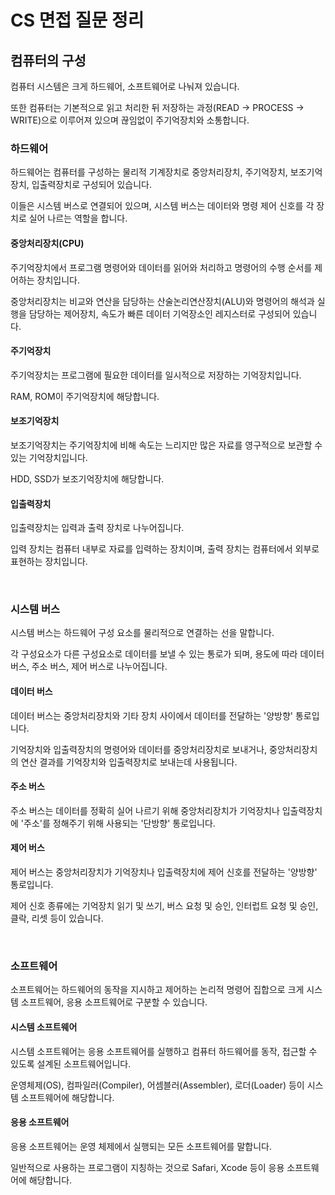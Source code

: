 # CS 면접 질문 정리

## 컴퓨터의 구성

컴퓨터 시스템은 크게 하드웨어, 소프트웨어로 나눠져 있습니다.

또한 컴퓨터는 기본적으로 읽고 처리한 뒤 저장하는 과정(READ → PROCESS → WRITE)으로 이루어져 있으며 끊임없이 주기억장치와 소통합니다.

### 하드웨어

하드웨어는 컴퓨터를 구성하는 물리적 기계장치로 중앙처리장치, 주기억장치, 보조기억장치, 입출력장치로 구성되어 있습니다.

이들은 시스템 버스로 연결되어 있으며, 시스템 버스는 데이터와 명령 제어 신호를 각 장치로 실어 나르는 역할을 합니다.

#### 중앙처리장치(CPU)

주기억장치에서 프로그램 명령어와 데이터를 읽어와 처리하고 명령어의 수행 순서를 제어하는 장치입니다.

중앙처리장치는 비교와 연산을 담당하는 산술논리연산장치(ALU)와 명령어의 해석과 실행을 담당하는 제어장치, 속도가 빠른 데이터 기억장소인 레지스터로 구성되어 있습니다.

#### 주기억장치

주기억장치는 프로그램에 필요한 데이터를 일시적으로 저장하는 기억장치입니다.

RAM, ROM이 주기억장치에 해당합니다.

#### 보조기억장치

보조기억장치는 주기억장치에 비해 속도는 느리지만 많은 자료를 영구적으로 보관할 수 있는 기억장치입니다.

HDD, SSD가 보조기억장치에 해당합니다.

#### 입출력장치

입출력장치는 입력과 출력 장치로 나누어집니다.

입력 장치는 컴퓨터 내부로 자료를 입력하는 장치이며, 출력 장치는 컴퓨터에서 외부로 표현하는 장치입니다.

<br>

### 시스템 버스

시스템 버스는 하드웨어 구성 요소를 물리적으로 연결하는 선을 말합니다.

각 구성요소가 다른 구성요소로 데이터를 보낼 수 있는 통로가 되며, 용도에 따라 데이터 버스, 주소 버스, 제어 버스로 나누어집니다.

#### 데이터 버스

데이터 버스는 중앙처리장치와 기타 장치 사이에서 데이터를 전달하는 '양방향' 통로입니다.

기억장치와 입출력장치의 명령어와 데이터를 중앙처리장치로 보내거나, 중앙처리장치의 연산 결과를 기억장치와 입출력장치로 보내는데 사용됩니다.

#### 주소 버스

주소 버스는 데이터를 정확히 실어 나르기 위해 중앙처리장치가 기억장치나 입출력장치에 '주소'를 정해주기 위해 사용되는 '단방향' 통로입니다.

#### 제어 버스

제어 버스는 중앙처리장치가 기억장치나 입출력장치에 제어 신호를 전달하는 '양방향' 통로입니다.

제어 신호 종류에는 기억장치 읽기 및 쓰기, 버스 요청 및 승인, 인터럽트 요청 및 승인, 클락, 리셋 등이 있습니다.

<br>

### 소프트웨어

소프트웨어는 하드웨어의 동작을 지시하고 제어하는 논리적 명령어 집합으로 크게 시스템 소프트웨어, 응용 소프트웨어로 구분할 수 있습니다.
 
#### 시스템 소프트웨어

시스템 소프트웨어는 응용 소프트웨어를 실행하고 컴퓨터 하드웨어를 동작, 접근할 수 있도록 설계된 소프트웨어입니다.

운영체제(OS), 컴파일러(Compiler), 어셈블러(Assembler), 로더(Loader) 등이 시스템 소프트웨어에 해당합니다.

#### 응용 소프트웨어

응용 소프트웨어는 운영 체제에서 실행되는 모든 소프트웨어를 말합니다.

일반적으로 사용하는 프로그램이 지칭하는 것으로 Safari, Xcode 등이 응용 소프트웨어에 해당합니다.
